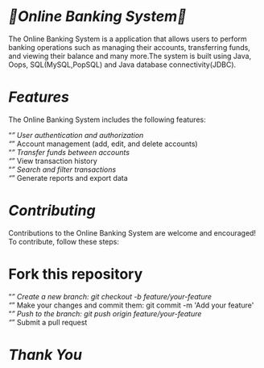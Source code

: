 # ***🌟Online Banking System🌟***
The Online Banking System is a application that allows users to perform banking operations such as managing their accounts, transferring funds, and viewing their balance and many more.The system is built using Java, Oops, SQL(MySQL,PopSQL) and Java database connectivity(JDBC).

# ***Features***
The Online Banking System includes the following features: <br>

“*” User authentication and authorization <br>
“*” Account management (add, edit, and delete accounts) <br>
“*” Transfer funds between accounts <br>
“*” View transaction history <br>
“*” Search and filter transactions <br>
“*” Generate reports and export data <br>


# ***Contributing***
Contributions to the Online Banking System are welcome and encouraged! To contribute, follow these steps: <br>

# Fork this repository
“*” Create a new branch: git checkout -b feature/your-feature <br>
“*” Make your changes and commit them: git commit -m 'Add your feature' <br>
“*” Push to the branch: git push origin feature/your-feature <br>
“*” Submit a pull request <br>


# ***Thank You***
